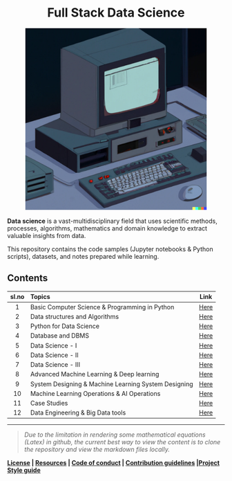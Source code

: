 <h1 align="center">Full Stack Data Science</h1>

<p align="center">
    <a href="https://github.com/kannanjayachandran/Full-Stack-Data-Science"><img src="Logo.png" alt="Logo" height=420></a>
</p>

**Data science** is a vast-multidisciplinary field that uses scientific methods, processes, algorithms, mathematics and domain knowledge to extract valuable insights from data.

This repository contains the code samples (Jupyter notebooks & Python scripts), datasets, and notes prepared while learning.

## Contents

| sl.no | Topics                              |                               Link                                |
| :---: | :---------------------------------- | :---------------------------------------------------------------: |
|   1   | Basic Computer Science & Programming in Python | [Here](./01.%20Programming%20Fundamentals%20&%20Python/Readme.md) |
|   2   | Data structures and Algorithms | [Here](./02.%20Data%20Structures%20and%20Algorithms/Readme.md)   |
|   3   | Python for Data Science | [Here](./03.%20Python%20for%20Data%20Science/Readme.md) |
|   4   | Database and DBMS | [Here](./04.%20Database%20&%20DBMS/) |
|   5   | Data Science - I | [Here](./05.%20Data_Science-I/Readme.md) |
|   6   | Data Science - II | [Here](./06.%20Data_Science-II/Readme.md) |
|   7   | Data Science - III | [Here](./07.%20Data_science-III/Readme.md)                 |
|   8   | Advanced Machine Learning  & Deep learning | [Here](./08.%20Adv%20Machine%20Learning%20&%20Deep%20Learning/Readme.md)               |
|   9   | System Designing & Machine Learning System Designing   |        [Here](./09.%20System%20Design%20&%20ML%20System%20Design/Readme.md)                       |
|  10   | Machine Learning Operations & AI Operations | [Here](./10.%20MlOps%20&%20AIOps/Readme.md) |
|  11   | Case Studies                     | [Here](./11.%20Case%20Studies/Readme.md)                 |
|  12   | Data Engineering & Big Data tools   | [Here](./12.%20Data%20Engineering%20and%20Big%20Data%20tools/Readme.md)       |

---

> _Due to the limitation in rendering some mathematical equations (Latex) in github, the current best way to view the content is to clone the repository and view the markdown files locally._

**[License](LICENSE) | [Resources](Resources.md) | [Code of conduct](CODE_OF_CONDUCT.md) | [Contribution guidelines](CONTRIBUTING.md) |[Project Style guide](Style_Guide.md)**
